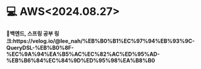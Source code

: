 <h1>💻 AWS<2024.08.27></h1>


<h4>📖백엔드, 스프링 공부
링크:https://velog.io/@lee_nah/%EB%B0%B1%EC%97%94%EB%93%9C-QueryDSL-%EB%B0%8F-%EC%9A%94%EA%B5%AC%EC%82%AC%ED%95%AD-%EB%B6%84%EC%84%9D%ED%95%98%EA%B8%B0